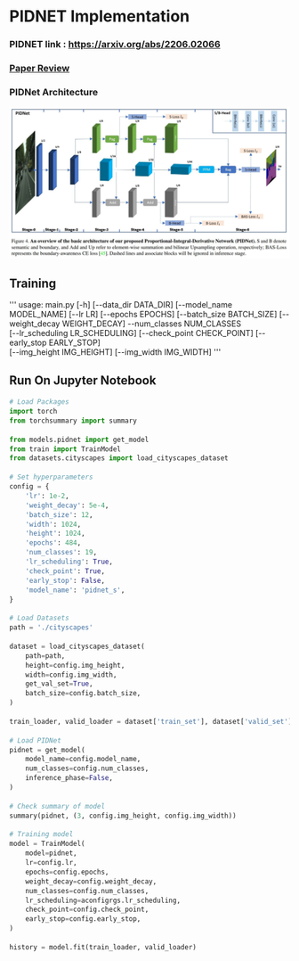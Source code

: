 # PIDNET Implementation 
### PIDNET link : https://arxiv.org/abs/2206.02066  
### [Paper Review](https://github.com/Sangh0/Segmentation/blob/main/PIDNet/pidnet_paper_review.ipynb)
### PIDNet Architecture  
<img src = "https://github.com/Sangh0/Segmentation/blob/main/PIDNet/figure/figure4.JPG?raw=true">

## Training
'''
usage: main.py [-h] [--data_dir DATA_DIR] [--model_name MODEL_NAME] [--lr LR] [--epochs EPOCHS]
               [--batch_size BATCH_SIZE] [--weight_decay WEIGHT_DECAY] --num_classes NUM_CLASSES        
               [--lr_scheduling LR_SCHEDULING] [--check_point CHECK_POINT] [--early_stop EARLY_STOP]    
               [--img_height IMG_HEIGHT] [--img_width IMG_WIDTH]
'''



## Run On Jupyter Notebook
```python
# Load Packages
import torch
from torchsummary import summary

from models.pidnet import get_model
from train import TrainModel
from datasets.cityscapes import load_cityscapes_dataset

# Set hyperparameters
config = {
    'lr': 1e-2,
    'weight_decay': 5e-4,
    'batch_size': 12,
    'width': 1024,
    'height': 1024,
    'epochs': 484,
    'num_classes': 19,
    'lr_scheduling': True,
    'check_point': True,
    'early_stop': False,
    'model_name': 'pidnet_s',
}

# Load Datasets
path = './cityscapes'

dataset = load_cityscapes_dataset(
    path=path,
    height=config.img_height,
    width=config.img_width,
    get_val_set=True,
    batch_size=config.batch_size,
)

train_loader, valid_loader = dataset['train_set'], dataset['valid_set']

# Load PIDNet
pidnet = get_model(
    model_name=config.model_name, 
    num_classes=config.num_classes,
    inference_phase=False,
)

# Check summary of model
summary(pidnet, (3, config.img_height, config.img_width))

# Training model
model = TrainModel(
    model=pidnet,
    lr=config.lr,
    epochs=config.epochs,
    weight_decay=config.weight_decay,
    num_classes=config.num_classes,
    lr_scheduling=aconfigrgs.lr_scheduling,
    check_point=config.check_point,
    early_stop=config.early_stop,
)

history = model.fit(train_loader, valid_loader)
```